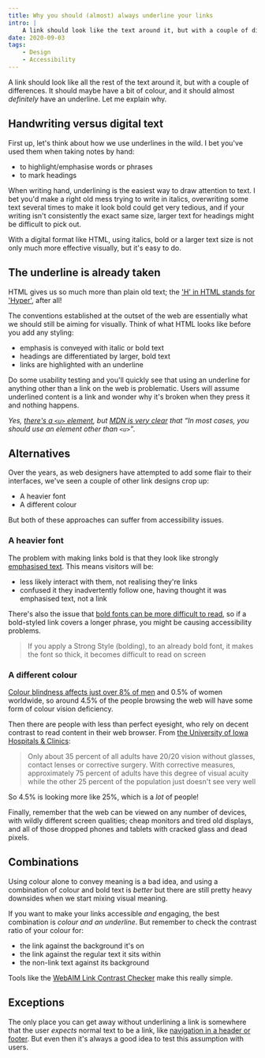 ```yaml
---
title: Why you should (almost) always underline your links
intro: |
    A link should look like the text around it, but with a couple of differences: maybe a bit of colour and (almost) always an underline.
date: 2020-09-03
tags:
    - Design
    - Accessibility
---
```


A link should look like all the rest of the text around it, but with a couple of differences. It should maybe have a bit of colour, and it should almost *definitely* have an underline. Let me explain why.


## Handwriting versus digital text

First up, let's think about how we use underlines in the wild. I bet you've used them when taking notes by hand:

- to highlight/emphasise words or phrases
- to mark headings

When writing hand, underlining is the easiest way to draw attention to text. I bet you'd make a right old mess trying to write in italics, overwriting some text several times to make it look bold could get very tedious, and if your writing isn't consistently the exact same size, larger text for headings might be difficult to pick out.

With a digital format like HTML, using italics, bold or a larger text size is not only much more effective visually, but it's easy to do.


## The underline is already taken

HTML gives us so much more than plain old text; the ['H' in HTML stands for 'Hyper'](https://www.w3.org/WhatIs.html), after all!

The conventions established at the outset of the web are essentially what we should still be aiming for visually. Think of what HTML looks like before you add any styling:

- emphasis is conveyed with italic or bold text
- headings are differentiated by larger, bold text
- links are highlighted with an underline

Do some usability testing and you'll quickly see that using an underline for anything other than a link on the web is problematic. Users will assume underlined content is a link and wonder why it's broken when they press it and nothing happens.

<i>Yes, [there's a `<u>` element](https://html.spec.whatwg.org/multipage/text-level-semantics.html#the-u-element), but [MDN is very clear](https://developer.mozilla.org/en-US/docs/Web/HTML/Element/u#Other_elements_to_consider_using) that <q cite="https://developer.mozilla.org/en-US/docs/Web/HTML/Element/u#Other_elements_to_consider_using">In most cases, you should use an element other than `<u>`</q>.</i>


## Alternatives

Over the years, as web designers have attempted to add some flair to their interfaces, we've seen a couple of other link designs crop up:

- A heavier font
- A different colour

But both of these approaches can suffer from accessibility issues.

### A heavier font

The problem with making links bold is that they look like strongly [emphasised text](/blog/whats-emphasis-and-whats-not). This means visitors will be:

- less likely interact with them, not realising they're links
- confused it they inadvertently follow one, having thought it was emphasised text, not a link

There's also the issue that [bold fonts can be more difficult to read](https://pressbooks.ulib.csuohio.edu/accessibility/chapter/chapter-2-4-formatting-font-for-readability/), so if a bold-styled link covers a longer phrase, you might be causing accessibility problems.

> If you apply a Strong Style (bolding), to an already bold font, it makes the font so thick, it becomes difficult to read on screen

### A different colour

[Colour blindness affects just over 8% of men](https://www.colourblindawareness.org/colour-blindness/) and 0.5% of women worldwide, so around 4.5% of the people browsing the web will have some form of colour vision deficiency.

Then there are people with less than perfect eyesight, who rely on decent contrast to read content in their web browser. From [the University of Iowa Hospitals &amp; Clinics](https://uihc.org/health-topics/what-2020-vision):

> Only about 35 percent of all adults have 20/20 vision without glasses, contact lenses or corrective surgery. With corrective measures, approximately 75 percent of adults have this degree of visual acuity while the other 25 percent of the population just doesn't see very well

So 4.5% is looking more like 25%, which is a *lot* of people!

Finally, remember that the web can be viewed on any number of devices, with wildly different screen qualities; cheap monitors and tired old displays, and all of those dropped phones and tablets with cracked glass and dead pixels.


## Combinations

Using colour alone to convey meaning is a bad idea, and using a combination of colour and bold text is *better* but there are still pretty heavy downsides when we start mixing visual meaning.

If you want to make your links accessible *and* engaging, the best combination is *colour and an underline*. But remember to check the contrast ratio of your colour for:

- the link against the background it's on
- the link against the regular text it sits within
- the non-link text against its background

Tools like the [WebAIM Link Contrast Checker](https://webaim.org/resources/linkcontrastchecker/) make this really simple.


## Exceptions

The only place you can get away without underlining a link is somewhere that the user *expects* normal text to be a link, like [navigation in a header or footer](https://design-system.service.gov.uk/styles/typography/#links-without-underlines). But even then it's always a good idea to test this assumption with users.
